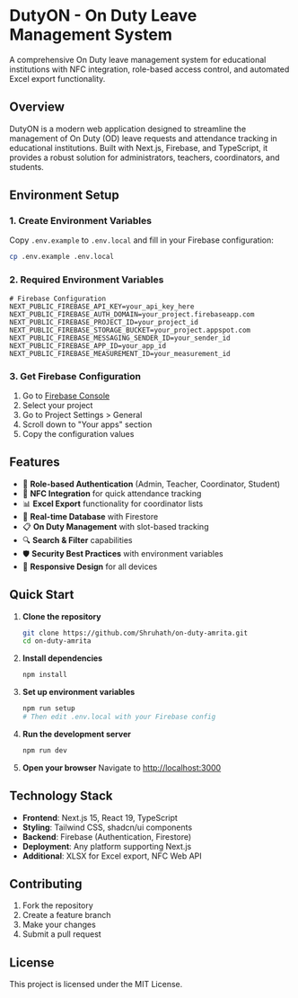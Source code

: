 # DutyON - On Duty Leave Management System

A comprehensive On Duty leave management system for educational institutions with NFC integration, role-based access control, and automated Excel export functionality.

## Overview

DutyON is a modern web application designed to streamline the management of On Duty (OD) leave requests and attendance tracking in educational institutions. Built with Next.js, Firebase, and TypeScript, it provides a robust solution for administrators, teachers, coordinators, and students.

## Environment Setup

### 1. Create Environment Variables

Copy `.env.example` to `.env.local` and fill in your Firebase configuration:

```bash
cp .env.example .env.local
```

### 2. Required Environment Variables

```env
# Firebase Configuration
NEXT_PUBLIC_FIREBASE_API_KEY=your_api_key_here
NEXT_PUBLIC_FIREBASE_AUTH_DOMAIN=your_project.firebaseapp.com
NEXT_PUBLIC_FIREBASE_PROJECT_ID=your_project_id
NEXT_PUBLIC_FIREBASE_STORAGE_BUCKET=your_project.appspot.com
NEXT_PUBLIC_FIREBASE_MESSAGING_SENDER_ID=your_sender_id
NEXT_PUBLIC_FIREBASE_APP_ID=your_app_id
NEXT_PUBLIC_FIREBASE_MEASUREMENT_ID=your_measurement_id
```

### 3. Get Firebase Configuration

1. Go to [Firebase Console](https://console.firebase.google.com/)
2. Select your project
3. Go to Project Settings > General
4. Scroll down to "Your apps" section
5. Copy the configuration values

## Features

- 🔐 **Role-based Authentication** (Admin, Teacher, Coordinator, Student)
- 📱 **NFC Integration** for quick attendance tracking
- 📊 **Excel Export** functionality for coordinator lists
- 🎯 **Real-time Database** with Firestore
- 📋 **On Duty Management** with slot-based tracking
- 🔍 **Search & Filter** capabilities
- 🛡️ **Security Best Practices** with environment variables
- 📱 **Responsive Design** for all devices

## Quick Start

1. **Clone the repository**
   ```bash
   git clone https://github.com/Shruhath/on-duty-amrita.git
   cd on-duty-amrita
   ```

2. **Install dependencies**
   ```bash
   npm install
   ```

3. **Set up environment variables**
   ```bash
   npm run setup
   # Then edit .env.local with your Firebase config
   ```

4. **Run the development server**
   ```bash
   npm run dev
   ```

5. **Open your browser**
   Navigate to [http://localhost:3000](http://localhost:3000)

## Technology Stack

- **Frontend**: Next.js 15, React 19, TypeScript
- **Styling**: Tailwind CSS, shadcn/ui components
- **Backend**: Firebase (Authentication, Firestore)
- **Deployment**: Any platform supporting Next.js
- **Additional**: XLSX for Excel export, NFC Web API

## Contributing

1. Fork the repository
2. Create a feature branch
3. Make your changes
4. Submit a pull request

## License

This project is licensed under the MIT License.
